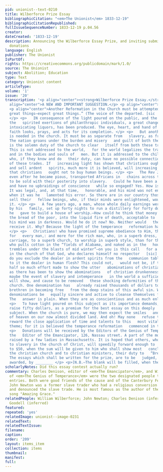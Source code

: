 ```yaml
---
pid: unionist--text-0210
title: Wilberforce Prize Essay
bibliographicCitation: "<em>The Unionist</em> 1833-12-19"
bibliographicCitationRepublished: 
fullIssueSequenceNumber: 1833-12-19 p.04.56
creator: 
dateCreated: '1833-12-19'
description: Announcing the Wilberforce Essay Prize, and inviting submissions and
  donations
language: English
publisher: The Unionist
IsPartOf: 
rights: https://creativecommons.org/publicdomain/mark/1.0/
source: The Unionist
subject: Abolition; Education
type: Text
category: Unionist content
articleType: 
volume: '1'
issue: '20'
transcription: '<p align="center"><strong>Wilberforce Prize Essay.</strong></p> <p
  align="center">A NEW AND IMPORTANT SUGGESTION.</p> <p align="center">CHRISTIAN SLAVERY.</p>
  <p align="center">Another Reformation in the Church must be attempted.</p> <p align="center">   “Attempt
  great things—expect great things.” (The voice of the departed. [sic   no close parentheses]
  </p> <p>   IN consequence of the light poured on the public, and the church, by
  the   spirited exertions of philanthropic individuals, a great change, in relation   to
  intoxicating liquors, has been produced. The eye, heart, and hand of   christian
  faith looks, prays, and acts for its completion. </p> <p>   But another reformation
  is needed in the church. It must be as separate from   slavery, as from intemperance.
  The nation groans under the burden and misery   and guilt of both these sins. It
  is the solemn duty of the church to clear   itself from both these tremendous crimes.
  This is not addressed to the world,   for the world legalizes the traffic in rum,
  and in the bodies and souls of   men. But it is addressed to the children of God,
  who, if they know and do   their duty, can have no possible connection with either
  of these trades. If   increasing light has shown that christians ought not to buy
  and sell ardent   spirits, much more it is believed, will increasing light show
  that christians   ought not to buy human beings. </p> <p>   The Rev John Newton,
  even after he became pious, transported Africans in   chains across the Atlantic,
  to be sold with their posterity into slavery.   Could he have been a true christian,
  and have no upbraidings of conscience   while so engaged? Yes. How is it possible?
  It was legal, and, at that time,   honorable, and his mind was not enlightened.—Afterwards
  when it was he   lamented his error. So there are in our country those who buy and
  sell their   fellow beings, who, if their minds were enlightened, would lament and   relinquish
  it. </p> <p>   A few years ago, a man, whose whole daily earnings were required
  by his   family, set up forty nights to run a distillery for forty dollars, which
  he   gave to build a house of worship.—How could he think that money obtained by   changing
  the bread of the poor, into the liquid fire of death, acceptable to   God? Because
  his mind was in darkness. Would he do it now? No. Neither would   the church now
  receive it. Why? Because the light of the temperance   reformation has burst forth.
  </p> <p>   Christians! who have promised supreme obedience to Him, that tasted death
  for   every man,: and more for the rich man, who, in a superb dress, rides in a   superb
  carriage, to a superb church, to worship in superb style, than for the   poor African,
  who pulls cotton in the “fields of Alabama, and naked as in the   hour of birth,
  trembles under the blasts of mid winter”—on you is this call   for a reformation
  in the church of that God, who declares himself no respector   [sic] of persons.—Why
  do you exclude the dealer in ardent spirits from the   communion table, and invite
  to it the dealer in human flesh? This could not,   would not be, if there had been
  half so much effort made to show the utter   abominations of christian slavery,
  as there has been to show the abominations   of christian drunkenness. Whatever
  maybe the event of slavery and intemperance   in the world a sufficiency of light
  will show, and cause to be removed   these shocking deformities of the christian
  church. One denomination has   already raised thousands of dollars to assist their
  brethren in becoming free   from the deep stains of this awful sin. When will other
  denominations be   equally sincere and active to cleanse themselves from this pollution?
  The   answer is plain. When they are as conscientious and as much enlightened. </p>
  <p>   To have light poured on this subject as its importance demands, it is proposed   to
  raise fifty dollars, as a premium for the best essay on this deeply   interesting
  subject. When the church is pure, we may then expect the smiles   and approbation
  of heaven on our now almost divided land. And oh! May none   refuse their mite to
  reward the close application of time and talents to this   most vitally important
  theme; for it is believed the temperance reformation   commenced in this way. </p>
  <p>   Donations will be received by the Editors of the Genius of Temperance, and
  the   Editor of the Emancipator, 126, Nassau street. A part of the money has already   been
  raised by a few ladies in Massachusetts. It is hoped that others, who are   opposed
  to slavery in the church of Christ, will speedily forward enough to   make it up
  to $50, when the sum will be given to him who shall show most   conclusively to
  the christian church and to christian ministers, their duty to   “Break every yoke.”
  The essays which shall be written for the prize, are to be   judged, and the premium
  awarded, by ________ </p> <p>[N.B.—The blank will be filled, when the money is subscribed.]</p> '
scholarlyNotes: Did this essay contest actually run?
commentary: Charles Denison, editor of <em>The Emancipator</em>, and William Goodell
  of <em>The Genius of Temperance</em> were the two designated people to whom to send
  entries. Both were good friends of the cause and of the Canterbury Female Academy.
  John Newton was a former slave trader who had a religious conversion to Christianity,
  and denounced the slave trade. He is most famous as the author of the words to the
  song "Amazing Grace."
relatedPeople: William Wilberforce; John Newton; Charles Denison (inferred); William
  Goodell (inferred)
featured: 
repeated: 'yes'
relatedImage: unionist--image-0231
relatedText: 
relatedTextIssue: 
filename: 
caption: 
order: '209'
layout: items_item
collection: items
thumbnail: 
manifest: 
full: 
---
```

